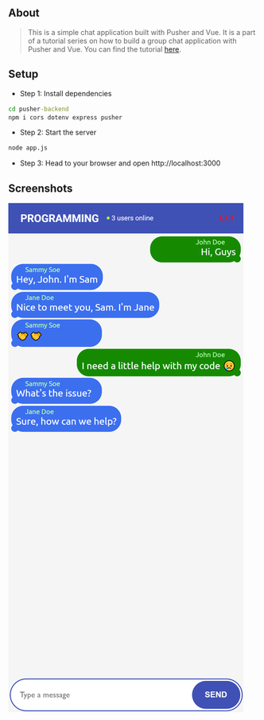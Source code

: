## About
> This is a simple chat application built with Pusher and Vue. It is a part of a tutorial series on how to build a group chat application with Pusher and Vue. You can find the tutorial [here](https://dev.to/leighola/how-to-create-fast-scalable-group-chat-functionality-with-pusher-and-vue-4i1g).

## Setup

- Step 1: Install dependencies
```cmd
cd pusher-backend
npm i cors dotenv express pusher
```

- Step 2: Start the server
```cmd
node app.js
```

- Step 3: Head to your browser and open http://localhost:3000

## Screenshots

![Screenshot](./article/img/group-chat.png)
